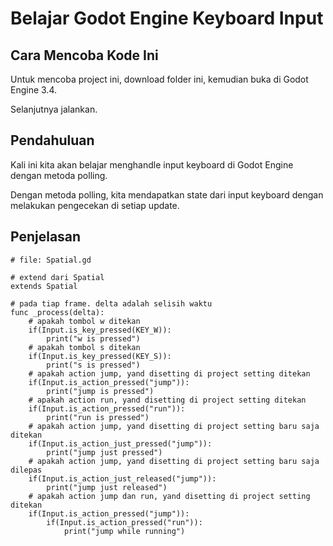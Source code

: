 # Belajar Godot Engine Keyboard Input

## Cara Mencoba Kode Ini

Untuk mencoba project ini, download folder ini, kemudian buka di Godot Engine 3.4.

Selanjutnya jalankan.

## Pendahuluan

Kali ini kita akan belajar menghandle input keyboard di Godot Engine dengan metoda polling.

Dengan metoda polling, kita mendapatkan state dari input keyboard dengan melakukan pengecekan di setiap update.

## Penjelasan

```
# file: Spatial.gd

# extend dari Spatial
extends Spatial

# pada tiap frame. delta adalah selisih waktu
func _process(delta):
    # apakah tombol w ditekan
    if(Input.is_key_pressed(KEY_W)):
        print("w is pressed")
    # apakah tombol s ditekan
    if(Input.is_key_pressed(KEY_S)):
        print("s is pressed")
    # apakah action jump, yand disetting di project setting ditekan
    if(Input.is_action_pressed("jump")):
        print("jump is pressed")
    # apakah action run, yand disetting di project setting ditekan
    if(Input.is_action_pressed("run")):
        print("run is pressed")
    # apakah action jump, yand disetting di project setting baru saja ditekan
    if(Input.is_action_just_pressed("jump")):
        print("jump just pressed")
    # apakah action jump, yand disetting di project setting baru saja dilepas
    if(Input.is_action_just_released("jump")):
        print("jump just released")
    # apakah action jump dan run, yand disetting di project setting ditekan
    if(Input.is_action_pressed("jump")):
        if(Input.is_action_pressed("run")):
            print("jump while running")
```

# 
